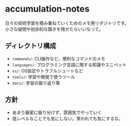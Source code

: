 # accumulation-notes

日々の技術学習を積み重ねていくためのメモ用リポジトリです。<br>
小さな疑問や初歩的な躓きを残せたらいいなって。

## ディレクトリ構成
- `commands/`: CLI操作など、便利なコマンドのメモ
- `languages/`: プログラミング言語に関する知識やスニペット
- `os/`: OS設定やトラブルシュートなど
- `tools/`: 学習や開発で使うツール
- `docs/`: 学習の振り返り等

## 方針
- あまり厳密に振り分けず、雰囲気でやっていく
- 低レベルなことでも気にしない。笑われても気にするな。